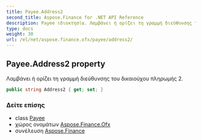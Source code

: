 ```yaml
---
title: Payee.Address2
second_title: Aspose.Finance for .NET API Reference
description: Payee ιδιοκτησία. Λαμβάνει ή ορίζει τη γραμμή διεύθυνσης του δικαιούχου πληρωμής 2.
type: docs
weight: 30
url: /el/net/aspose.finance.ofx/payee/address2/
---
```

## Payee.Address2 property

Λαμβάνει ή ορίζει τη γραμμή διεύθυνσης του δικαιούχου πληρωμής 2.

```csharp
public string Address2 { get; set; }
```

### Δείτε επίσης

* class [Payee](../)
* χώρος ονομάτων [Aspose.Finance.Ofx](../../payee/)
* συνέλευση [Aspose.Finance](../../../)


